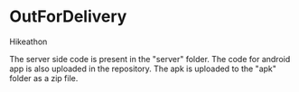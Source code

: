 # OutForDelivery
Hikeathon

The server side code is present in the "server" folder.
The code for android app is also uploaded in the repository.
The apk is uploaded to the "apk" folder as a zip file.
